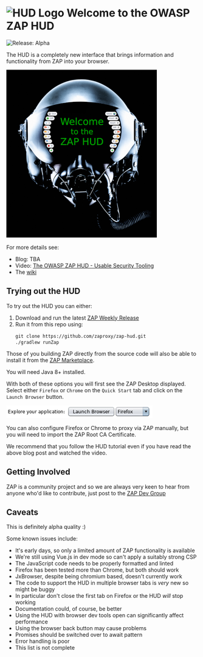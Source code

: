 # ![HUD Logo](https://raw.githubusercontent.com/zaproxy/zap-hud/develop/assets/images/hud_logo_128px.png) Welcome to the OWASP ZAP HUD
![Release: Alpha](https://img.shields.io/badge/release-alpha-brightgreen.svg)

The HUD is a completely new interface that brings information and functionality from ZAP into your browser.

![](https://raw.githubusercontent.com/zaproxy/zap-hud/develop/assets/images/ZAP-HUD-Welcome-small.png)

For more details see:

* Blog: TBA
* Video: [The OWASP ZAP HUD - Usable Security Tooling](https://youtu.be/ztfgip-UhWw)
* The [wiki](../../wiki)

## Trying out the HUD
To try out the HUD you can either:

1. Download and run the latest [ZAP Weekly Release](https://github.com/zaproxy/zaproxy/wiki/Downloads#zap-weekly)
1. Run it from this repo using:
    ```
    git clone https://github.com/zaproxy/zap-hud.git
    ./gradlew runZap
    ```

Those of you building ZAP directly from the source code will also be able to install it from the [ZAP Marketplace](https://github.com/zaproxy/zap-extensions/wiki). 


You will need Java 8+ installed.

With both of these options you will first see the ZAP Desktop displayed. Select either `Firefox` or `Chrome` on the `Quick Start` tab and click on the `Launch Browser` button.

![](https://raw.githubusercontent.com/zaproxy/zap-hud/develop/assets/images/ZAP-Launch-browser.png)

You can also configure Firefox or Chrome to proxy via ZAP manually, but you will need to import the ZAP Root CA Certificate.

We recommend that you follow the HUD tutorial even if you have read the above blog post and watched the video.

## Getting Involved

ZAP is a community project and so we are always very keen to hear from anyone who'd like to contribute, just post to the [ZAP Dev Group](https://groups.google.com/group/zaproxy-develop)

## Caveats

This is definitely alpha quality :)

Some known issues include:

* It's early days, so only a limited amount of ZAP functionality is available
* We're still using Vue.js in dev mode so can't apply a suitably strong CSP
* The JavaScript code needs to be properly formatted and linted
* Firefox has been tested more than Chrome, but both should work
* JxBrowser, despite being chromium based, doesn't currently work 
* The code to support the HUD in multiple browser tabs is _very_ new so might be buggy
* In particular don't close the first tab on Firefox or the HUD _will_ stop working 
* Documentation could, of course, be better
* Using the HUD with browser dev tools open can significantly affect performance
* Using the browser back button may cause problems
* Promises should be switched over to await pattern
* Error handling is poor
* This list is not complete
 
